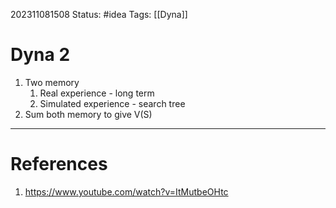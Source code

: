 202311081508
Status: #idea
Tags: [[Dyna]]

# Dyna 2

1. Two memory
	1. Real experience - long term
	2. Simulated experience - search tree
2. Sum both memory to give V(S)
---
# References

1. https://www.youtube.com/watch?v=ItMutbeOHtc